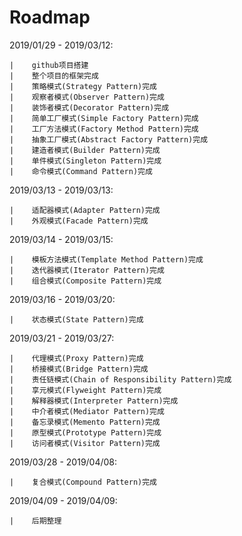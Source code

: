 # Roadmap

2019/01/29 - 2019/03/12:

```
|    github项目搭建
|    整个项目的框架完成
|    策略模式(Strategy Pattern)完成
|    观察者模式(Observer Pattern)完成
|    装饰者模式(Decorator Pattern)完成
|    简单工厂模式(Simple Factory Pattern)完成
|    工厂方法模式(Factory Method Pattern)完成
|    抽象工厂模式(Abstract Factory Pattern)完成
|    建造者模式(Builder Pattern)完成
|    单件模式(Singleton Pattern)完成
|    命令模式(Command Pattern)完成
```

2019/03/13 - 2019/03/13:

```
|    适配器模式(Adapter Pattern)完成
|    外观模式(Facade Pattern)完成
```

2019/03/14 - 2019/03/15:

```
|    模板方法模式(Template Method Pattern)完成
|    迭代器模式(Iterator Pattern)完成
|    组合模式(Composite Pattern)完成
```

2019/03/16 - 2019/03/20:

```
|    状态模式(State Pattern)完成
```

2019/03/21 - 2019/03/27:

```
|    代理模式(Proxy Pattern)完成
|    桥接模式(Bridge Pattern)完成
|    责任链模式(Chain of Responsibility Pattern)完成
|    享元模式(Flyweight Pattern)完成
|    解释器模式(Interpreter Pattern)完成
|    中介者模式(Mediator Pattern)完成
|    备忘录模式(Memento Pattern)完成
|    原型模式(Prototype Pattern)完成
|    访问者模式(Visitor Pattern)完成
```

2019/03/28 - 2019/04/08:

```
|    复合模式(Compound Pattern)完成
```

2019/04/09 - 2019/04/09:

```
|    后期整理
```
